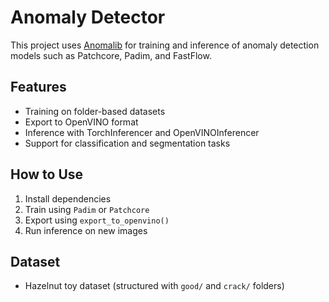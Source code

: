 
# Anomaly Detector

This project uses [Anomalib](https://github.com/openvinotoolkit/anomalib) for training and inference of anomaly detection models such as Patchcore, Padim, and FastFlow.

## Features
- Training on folder-based datasets
- Export to OpenVINO format
- Inference with TorchInferencer and OpenVINOInferencer
- Support for classification and segmentation tasks

## How to Use
1. Install dependencies
2. Train using `Padim` or `Patchcore`
3. Export using `export_to_openvino()`
4. Run inference on new images

## Dataset
- Hazelnut toy dataset (structured with `good/` and `crack/` folders)


